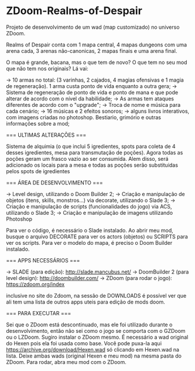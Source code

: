 # ZDoom-Realms-of-Despair
Projeto de desenvolvimento de um wad (map customizado) no universo ZDoom.

Realms of Despair conta com 1 mapa central, 4 mapas dungeons com uma arena cada, 3 arenas não-canonicas, 2 mapas finais e uma arena final.

O mapa é grande, bacana, mas o que tem de novo? O que tem no seu mod que não tem nos originais?
Lá vai:

-> 10 armas no total: (3 varinhas, 2 cajados, 4 magias ofensivas e 1 magia de regeneração). 1 arma custa ponto de vida enquanto a outra gera;
-> Sistema de regeneração de ponto de vida e ponto de mana e que pode alterar de acordo com o nível da habilidade;
-> As armas tem ataques diferentes de acordo com o "upgrade";
-> Troca de nome e música para cada cenário;
-> 16 músicas e 2 efeitos sonoros;
-> alguns livros interativos, com imagens criadas no photoshop. Bestiario, grimório e outras informações sobre a mod;

=== ULTIMAS ALTERAÇÕES ===

Sistema de alquimia (o que inclui 5 igredientes, spots para coleta de 4 desses igredientes, mesa para transmutação de poções). Agora todas as poções geram um frasco vazio ao ser consumida. Alem disso, será adicionado os locais para a mesa e todas as poções serão substituidas pelos spots de igredientes

=== ÁREA DE DESENVOLVIMENTO ===

-> Level design, utilizando o Doom Builder 2;
-> Criação e manipulação de objetos (itens, skills, monstros...) via decorate, utilizando o Slade 3;
-> Criação e manipulação de scripts (funcionalidades do jogo) via ACS, utilizando o Slade 3;
-> Criação e manipulação de imagens utilizando Photoshop

Para ver o código, é necessário o Slade instalado. Ao abrir meu mod, busque o arquivo DECORATE para ver os actors (objetos) ou SCRIPTS para ver os scripts. Para ver o modelo do mapa, é preciso o Doom Builder instalado.

=== APPS NECESSÁRIOS ===

-> SLADE (para edição): http://slade.mancubus.net/
-> DoomBuilder 2 (para level design): http://doombuilder.com/
-> ZDoom (para rodar o jogo): https://zdoom.org/index

inclusive no site do Zdoom, na sessão de DOWNLOADS é possível ver que ali tem uma lista de outros apps uteis para edição de mods doom.

=== PARA EXECUTAR ===

Sei que o ZDoom está descontinuado, mas ele foi utilizado durante o desenvolvimento, então não sei como o jogo se comporta com o GZDoom ou o LZDoom. Sugiro instalar o ZDoom mesmo. É necessário a wad original do Hexen pois ela foi usada como base. Você pode puxa-la aqui https://archive.org/download/Hexen.wad só clicando em Hexen.wad na lista. Deixe ambas wads (original Hexen e meu mod) na mesma pasta do ZDoom. Para rodar, abra meu mod com o ZDoom.
